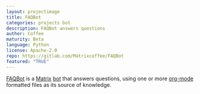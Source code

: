 ```yaml
---
layout: projectimage
title: FAQBot
categories: projects bot
description: FAQBot answers questions
author: Coffee
maturity: Beta
language: Python
license: Apache-2.0
repo: https://gitlab.com/Matrixcoffee/FAQBot
featured: "TRUE"
---
```


[FAQBot]({{page.repo}}) is a [Matrix](https://matrix.org)
[bot](https://en.wikipedia.org/wiki/Chatbot) that answers questions, using one
or more [org-mode](http://orgmode.org) formatted files as its source of knowledge.
